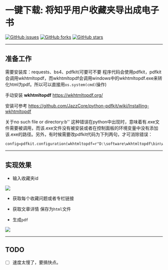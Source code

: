 # 一键下载: 将知乎用户收藏夹导出成电子书

[![GitHub issues](https://img.shields.io/github/issues/ronething/ZhiHuCollectionToPDF.svg)](https://github.com/ronething/ZhiHuCollectionToPDF/issues)
[![GitHub forks](https://img.shields.io/github/forks/ronething/ZhiHuCollectionToPDF.svg)](https://github.com/ronething/ZhiHuCollectionToPDF/network)
[![GitHub stars](https://img.shields.io/github/stars/ronething/ZhiHuCollectionToPDF.svg)](https://github.com/ronething/ZhiHuCollectionToPDF/stargazers)

---

## 准备工作

需要安装库：requests、bs4、pdfkit(可要可不要 程序代码会使用pdfkit，pdfkit会调用wkhtmltopdf，而wkhtmltopdf会调用windows中的wkhtmltopdf.exe来转化html为pdf。所以可以直接用`os.system(cmd)`操作)

手动安装 **wkhtmltopdf**  https://wkhtmltopdf.org/

安装可参考 https://github.com/JazzCore/python-pdfkit/wiki/Installing-wkhtmltopdf

关于no such file or directory:b'' 这种错误在python中出现时，意味着有.exe文件需要被调用，而该.exe文件没有被安装或者在控制面板的环境变量中没有添加该.exe的路径。另外，有时候需要改pdfkit代码为下列两句，才可消除错误：

```
config=pdfkit.configuration(wkhtmltopdf=r"D:\software\wkhtmltopdf\bin\wkhtmltopdf.exe")
```

---

## 实现效果

- 输入收藏夹id

![](https://ws1.sinaimg.cn/large/ecb0a9c3gy1fuaiwj8gwdj20bo00sweb.jpg)

- 获取每个收藏问题或者专栏链接

- 获取文章详情 保存为`html`文件

- 生成`pdf`

![](https://ws1.sinaimg.cn/large/ecb0a9c3gy1fuaitzzamzj20us08ajrj.jpg)

---

## TODO

* [ ] 速度太慢了，要搞快点。

